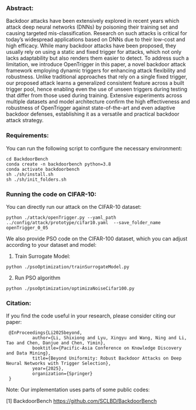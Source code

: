### Abstract:
Backdoor attacks have been extensively explored in recent years which attack deep neural networks (DNNs) by poisoning their training set and causing targeted mis-classification. Research on such attacks is critical for today’s widespread applications based on DNNs due to their low-cost and high efficacy. While many backdoor attacks have been proposed, they usually rely on using a static and fixed trigger for attacks, which not only lacks adaptability but also renders them easier to detect. To address such a limitation, we introduce OpenTrigger in this paper, a novel backdoor attack framework employing dynamic triggers for enhancing attack flexibility and robustness. Unlike traditional approaches that rely on a single fixed trigger, our proposed attack learns a generalized consistent feature across a built trigger pool, hence enabling even the use of unseen triggers during testing that differ from those used during training. Extensive experiments across multiple datasets and model architecture confirm the high effectiveness and robustness of OpenTrigger against state-of-the-art and even adaptive backdoor defenses, establishing it as a versatile and practical backdoor attack strategy.

### Requirements:
You can run the following script to configure the necessary environment:
```
cd BackdoorBench
conda create -n backdoorbench python=3.8
conda activate backdoorbench
sh ./sh/install.sh
sh ./sh/init_folders.sh
```

### Running the code on CIFAR-10:
You can directly run our attack on the CIFAR-10 dataset:
```
python ./attack/openTrigger.py --yaml_path ../config/attack/prototype/cifar10.yaml  --save_folder_name openTrigger_0_05
```

We also provide PSO code on the CIFAR-100 dataset, which you can adjust according to your dataset and model:
1. Train Surrogate Model:
```
python ./psoOptimization/trainSurrogateModel.py
```
2. Run PSO algorithm
```
python ./psoOptimization/optimizaNoiseCifar100.py
```

### Citation:
If you find the code useful in your research, please consider citing our paper:

```
 @InProceedings{Li2025beyond,
          author={Li, Shixiong and Lyu, Xingyu and Wang, Ning and Li, Tao and Chen, Danjue and Chen, Yimin},
          booktitle={Pacific-Asia Conference on Knowledge Discovery and Data Mining}, 
          title={Beyond Uniformity: Robust Backdoor Attacks on Deep Neural Networks with Trigger Selection}, 
          year={2025},
          organization={Springer}
 } 
```

Note: Our implementation uses parts of some public codes:

[1] BackdoorBench https://github.com/SCLBD/BackdoorBench
